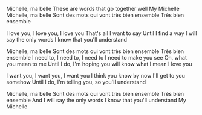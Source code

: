 Michelle, ma belle
These are words that go together well
My Michelle
Michelle, ma belle
Sont des mots qui vont très bien ensemble
Très bien ensemble

I love you, I love you, I love you
That's all I want to say
Until I find a way
I will say the only words I know that you'll understand

Michelle, ma belle
Sont des mots qui vont très bien ensemble
Très bien ensemble
I need to, I need to, I need to
I need to make you see
Oh, what you mean to me
Until I do, I'm hoping you will know what I mean
I love you

I want you, I want you, I want you
I think you know by now
I'll get to you somehow
Until I do, I'm telling you, so you'll understand

Michelle, ma belle
Sont des mots qui vont très bien ensemble
Très bien ensemble
And I will say the only words
I know that you'll understand
My Michelle
